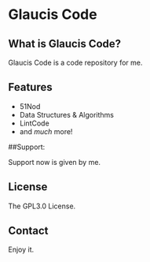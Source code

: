 # Glaucis Code

## What is Glaucis Code?

Glaucis Code is a code repository for me.

## Features

* 51Nod
* Data Structures & Algorithms
* LintCode
* and _much_ more!

##Support:

Support now is given by me.

## License

The GPL3.0 License.

## Contact

Enjoy it.
